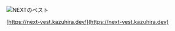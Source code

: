 ![NEXTのベスト](https://slack-imgs.com/?c=1&o1=ro&url=https%3A%2F%2Fnext-vest.kazuhira.dev%2Fimages%2Ftweet-card.jpg)

[https://next-vest.kazuhira.dev/](https://next-vest.kazuhira.dev)
